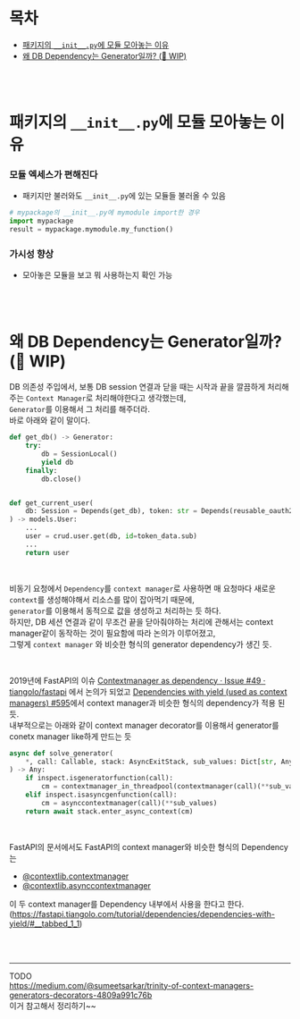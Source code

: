 # 목차

- [패키지의 `__init__.py`에 모듈 모아놓는 이유](#패키지의-`__init__.py`에-모듈-모아놓는-이유)
- [왜 DB Dependency는 Generator일까? (🚧 WIP)](#왜-DB-dependency는-generator일까?-(🚧-wip))

<br><br>


# 패키지의 `__init__.py`에 모듈 모아놓는 이유
### 모듈 엑세스가 편해진다
- 패키지만 불러와도 `__init__.py`에 있는 모듈들 불러올 수 있음

```python
# mypackage의 __init__.py에 mymodule import한 경우
import mypackage
result = mypackage.mymodule.my_function()
```

### 가시성 향상
- 모아놓은 모듈을 보고 뭐 사용하는지 확인 가능

<br><br>



# 왜 DB Dependency는 Generator일까? (🚧 WIP)

DB 의존성 주입에서, 보통 DB session 연결과 닫을 때는 시작과 끝을 깔끔하게 처리해주는 `Context Manager`로 처리해야한다고 생각했는데, <br>`Generator`를 이용해서 그 처리를 해주더라. <br>
바로 아래와 같이 말이다.
```python
def get_db() -> Generator:
    try:
        db = SessionLocal()
        yield db
    finally:
        db.close()


def get_current_user(
    db: Session = Depends(get_db), token: str = Depends(reusable_oauth2)
) -> models.User:
    ...
    user = crud.user.get(db, id=token_data.sub)
    ...
    return user

```


<br>


비동기 요청에서 `Dependency`를 `context manager`로 사용하면 매 요청마다 새로운 `context`를 생성해야해서 리소스를 많이 잡아먹기 때문에, <br>
`generator`를 이용해서 동적으로 값을 생성하고 처리하는 듯 하다. <br>
하지만, DB 세션 연결과 같이 무조건 끝을 닫아줘야하는 처리에 관해서는 context manager같이 동작하는 것이 필요함에 따라 논의가 이루어졌고, <br> 그렇게 `context manager` 와 비슷한 형식의 generator dependency가 생긴 듯.


<br>

2019년에 FastAPI의 이슈 [Contextmanager as dependency · Issue #49 · tiangolo/fastapi](https://github.com/tiangolo/fastapi/issues/49) 에서 논의가 되었고 [Dependencies with yield (used as context managers)
#595](https://github.com/tiangolo/fastapi/pull/595)에서 context manager과 비슷한 형식의 dependency가 적용 된 듯. <br>
내부적으로는 아래와 같이 context manager decorator를 이용해서 generator를 conetx manager like하게 만드는 듯

```python
async def solve_generator(
    *, call: Callable, stack: AsyncExitStack, sub_values: Dict[str, Any]
) -> Any:
    if inspect.isgeneratorfunction(call):
        cm = contextmanager_in_threadpool(contextmanager(call)(**sub_values))
    elif inspect.isasyncgenfunction(call):
        cm = asynccontextmanager(call)(**sub_values)
    return await stack.enter_async_context(cm)

```

<br>

FastAPI의 문서에서도 FastAPI의 context manager와 비슷한 형식의 Dependency는 
- [@contextlib.contextmanager](https://docs.python.org/3/library/contextlib.html#contextlib.contextmanager)
- [@contextlib.asynccontextmanager](https://docs.python.org/3/library/contextlib.html#contextlib.asynccontextmanager)

이 두 context manager를 Dependency 내부에서 사용을 한다고 한다. (https://fastapi.tiangolo.com/tutorial/dependencies/dependencies-with-yield/#__tabbed_1_1) <br>



<br><br>

---

TODO <br>
https://medium.com/@sumeetsarkar/trinity-of-context-managers-generators-decorators-4809a991c76b <br>
이거 참고해서 정리하기~~